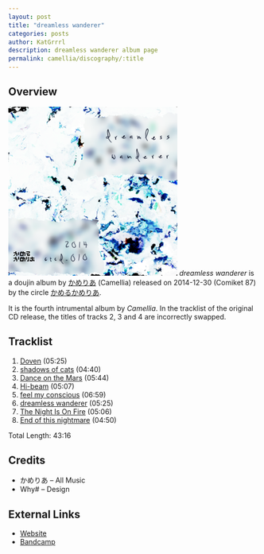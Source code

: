 ```yaml
---
layout: post
title: "dreamless wanderer"
categories: posts
author: KatGrrrl
description: dreamless wanderer album page
permalink: camellia/discography/:title
---
```


## Overview

![CTCD-010](/assets/images/camellia/albums/CTCD-010.png)
*dreamless wanderer* is a doujin album by [かめりあ](/postsWiki/_posts/camellia/2023-12-10-camellia.md) (Camellia) released on 2014-12-30 (Comiket 87) by the circle [かめるかめりあ](#).

It is the fourth intrumental album by *Camellia*. In the tracklist of the original CD release, the titles of tracks 2, 3 and 4 are incorrectly swapped.

## Tracklist

1. [Doven](#) (05:25)
2. [shadows of cats](#) (04:40)
3. [Dance on the Mars](#) (05:44)
4. [Hi-beam](#) (05:07)
5. [feel my conscious](#) (06:59)
6. [dreamless wanderer](#) (05:25)
7. [The Night Is On Fire](#) (05:06)
8. [End of this nightmare](#) (04:50)

Total Length: 43:16

## Credits

* かめりあ – All Music
* Why# – Design

## External Links

* [Website](https://cametek.jp/dwep/)
* [Bandcamp](https://cametek.bandcamp.com/album/dreamless-wanderer)
